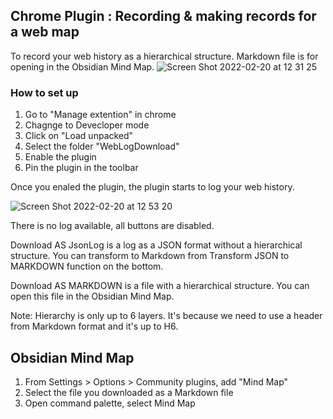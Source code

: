 ## Chrome Plugin : Recording & making records for a web map

To record your web history as a hierarchical structure.
Markdown file is for opening in the Obsidian Mind Map.
![Screen Shot 2022-02-20 at 12 31 25](https://user-images.githubusercontent.com/36495540/154823116-f6ce2754-05a5-44c3-b1d6-47a50bf29ead.png)


### How to set up

1. Go to "Manage extention" in chrome 
2. Chagnge to Devecloper mode
3. Click on "Load unpacked"
4. Select the folder "WebLogDownload"
5. Enable the plugin
6. Pin the plugin in the toolbar

Once you enaled the plugin, the plugin starts to log your web history.

![Screen Shot 2022-02-20 at 12 53 20](https://user-images.githubusercontent.com/36495540/154823128-d628a6af-f385-4a17-8355-c845e40a0de3.png)

There is no log available, all buttons are disabled.

Download AS JsonLog is a log as a JSON format without a hierarchical structure.
You can transform to Markdown from Transform JSON to MARKDOWN function on the bottom.

Download AS MARKDOWN is a file with a hierarchical structure.
You can open this file in the Obsidian Mind Map.

Note: Hierarchy is only up to 6 layers. It's because we need to use a header from Markdown format and it's up to H6.  

## Obsidian Mind Map

1. From Settings > Options > Community plugins, add "Mind Map"
2. Select the file you downloaded as a Markdown file 
3. Open command palette, select Mind Map
